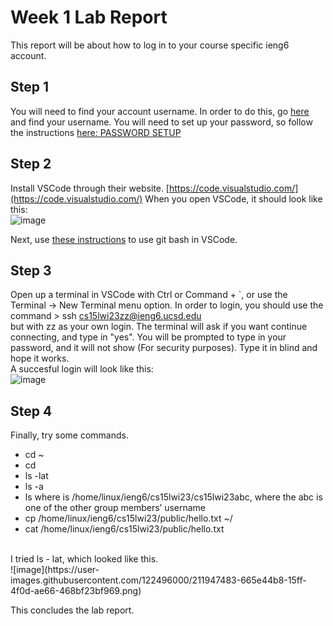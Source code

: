 # Week 1 Lab Report <br /> 

This report will be about how to log in to your course specific ieng6 account. <br />

## Step 1 <br />
You will need to find your account username. In order to do this, go [here](https://sdacs.ucsd.edu/~icc/index.php) and find your username.
You will need to set up your password, so follow the instructions [here: PASSWORD SETUP](https://docs.google.com/document/d/1hs7CyQeh-MdUfM9uv99i8tqfneos6Y8bDU0uhn1wqho/edit) <br />

## Step 2 <br />
Install VSCode through their website. [https://code.visualstudio.com/](https://code.visualstudio.com/)
When you open VSCode, it should look like this: <br /> ![image](https://user-images.githubusercontent.com/122496000/211947223-ef7e06db-b82d-4c76-a72a-07429868b147.png)
 <br />

Next, use [these instructions](https://stackoverflow.com/questions/42606837/how-do-i-use-bash-on-windows-from-the-visual-studio-code-integrated-terminal/50527994#50527994) to use git bash in VSCode. <br />

## Step 3 <br />
Open up a terminal in VSCode with Ctrl or Command + `, or use the Terminal → New Terminal menu option. 
In order to login, you should use the command > ssh cs15lwi23zz@ieng6.ucsd.edu <br /> 
but with zz as your own login. The terminal will ask if you want continue connecting, and type in "yes". 
You will be prompted to type in your password, and it will not show (For security purposes). Type it in blind and hope it works. <br />
A succesful login will look like this: <br />
![image](https://user-images.githubusercontent.com/122496000/211947313-988632ca-d213-401e-b470-997db24011e9.png)
 <br />
## Step 4 <br />
Finally, try some commands.
* cd ~
* cd
* ls -lat
* ls -a
* ls <directory> where <directory> is /home/linux/ieng6/cs15lwi23/cs15lwi23abc, where the abc is one of the other group members’ username
* cp /home/linux/ieng6/cs15lwi23/public/hello.txt ~/
* cat /home/linux/ieng6/cs15lwi23/public/hello.txt
<br />
I tried ls - lat, which looked like this. <br />
![image](https://user-images.githubusercontent.com/122496000/211947483-665e44b8-15ff-4f0d-ae66-468bf23bf969.png)
<br />

This concludes the lab report.
